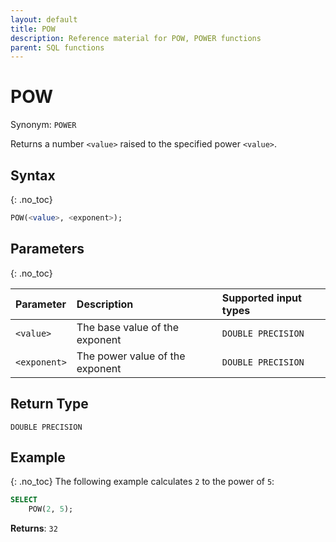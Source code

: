 ```yaml
---
layout: default
title: POW
description: Reference material for POW, POWER functions
parent: SQL functions
---
```


# POW
Synonym: `POWER`

Returns a number `<value>` raised to the specified power `<value>`.

## Syntax
{: .no_toc}

```sql
POW(<value>, <exponent>);
```
## Parameters 
{: .no_toc}

| Parameter | Description                                                                                                         | Supported input types |
| :--------- | :------------------------------------------------------------------------------------------------------------------- |:------|
| `<value>`   | The base value of the exponent |`DOUBLE PRECISION` |
| `<exponent>`   | The power value of the exponent | `DOUBLE PRECISION` |

## Return Type
`DOUBLE PRECISION`

## Example
{: .no_toc}
The following example calculates `2` to the power of `5`:
```sql
SELECT
    POW(2, 5);
```

**Returns**: `32`
